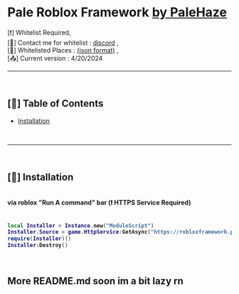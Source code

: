 <!-- there's nothing interesting here-->
<h1 &#x41;&#x6C;&#x69;&#x67;&#x6E;&#x3D;&#x22;&#x6C;&#x65;&#x66;&#x74;&#x22;>Pale Roblox Framework <a href="https://github.com/PaleHazeGuy">by PaleHaze</a></h1><strong&#x41;&#x6C;&#x69;&#x67;&#x6E;&#x3D;&#x22;&#x6C;&#x65;&#x66;&#x74;&#x22;>[&#10071;] Whitelist Required,<br>[&#x1F4E7;] Contact me for whitelist : <a href="https://discord.com/users/224203860833468418">discord</a> ,<br>[&#128195;] Whitelisted Places : <a href="https://robloxframework.palehaze.com/whitelist.json">(json format)</a> ,</strong><br><a>[📤] Current version : 4/20/2024</a><br><hr><br>
<h2>[📖] Table of Contents</h2><ul> <li><a href="#_Installation">Installation</a></li></ul> <br><hr><br><h2 id="_Installation">[&#128315;] Installation</h2> <strong><br><strong>via roblox "Run A command" bar (❗ HTTPS Service Required) </strong><br><br>
  
```lua
local Installer = Instance.new("ModuleScript")
Installer.Source = game.HttpService:GetAsync("https://robloxframework.palehaze.com/init.lua")
require(Installer)()
Installer:Destroy()
```
<br><h2><strong>More README.md soon im a bit lazy rn</strong></h2> 
